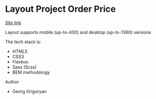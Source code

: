 <h1> Layout Project Order Price </h1>

<a href="https://antikiok.github.io/Layout_Order_Price/">Site link</a>

<p>Layout supports mobile (up-to-400) and desktop (up-to-1360) versions</p>

<p>The tech stack is:</p>
<ul>
<li>HTML5</li>
<li>CSS3</li>
<li>Flexbox</li>
<li>Sass (Scss)</li>
<li>BEM methodology</li>
</ul>
<p>Author</p>
<ul>
<li>Georg Grigoryan</li>
<ul>
